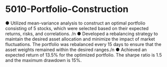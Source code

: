 # 5010-Portfolio-Construction

● Utilized mean-variance analysis to construct an optimal portfolio consisting of 5 stocks, which were selected based on their
expected returns, risks, and correlations. /n
● Developed a rebalancing strategy to maintain the desired asset allocation and minimize the impact of market fluctuations. The
portfolio was rebalanced every 15 days to ensure that the asset weights remained within the desired ranges./n
● Achieved an expected return of 13.5% for the optimized portfolio. The sharpe ratio is 1.5 and the maximum drawdown is 15%.
